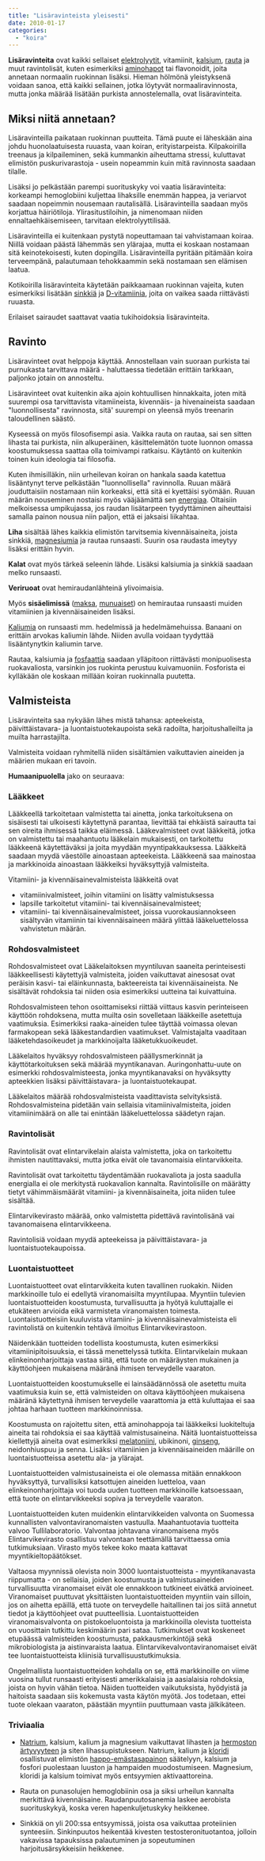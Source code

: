 ```yaml
---
title: "Lisäravinteista yleisesti"
date: 2010-01-17
categories: 
  - "koira"
---
```


**Lisäravinteita** ovat kaikki sellaiset [elektrolyytit](https://www.katiska.eu/ravitsemus/kivennaisaineet/elektrolyytit/), vitamiinit, [kalsium](https://www.katiska.eu/tieto/kalsium/kalsium/), [rauta](https://www.katiska.eu/tieto/rauta/rauta/) ja muut ravintolisät, kuten esimerkiksi [aminohapot](https://www.katiska.eu/ravitsemus/proteiinit/aminohapot/) tai flavonoidit, joita annetaan normaalin ruokinnan lisäksi. Hieman hölmönä yleistyksenä voidaan sanoa, että kaikki sellainen, jotka löytyvät normaaliravinnosta, mutta jonka määrää lisätään purkista annostelemalla, ovat lisäravinteita.

<!--more-->

## Miksi niitä annetaan?

Lisäravinteilla paikataan ruokinnan puutteita. Tämä puute ei läheskään aina johdu huonolaatuisesta ruuasta, vaan koiran, erityistarpeista. Kilpakoirilla treenaus ja kilpaileminen, sekä kummankin aiheuttama stressi, kuluttavat elimistön puskurivarastoja - usein nopeammin kuin mitä ravinnosta saadaan tilalle.

Lisäksi jo pelkästään parempi suorituskyky voi vaatia lisäravinteita: korkeampi hemoglobiini kuljettaa lihaksille enemmän happea, ja veriarvot saadaan nopeimmin nousemaan rautalisällä. Lisäravinteilla saadaan myös korjattua häiriötiloja. Ylirasitustiloihin, ja nimenomaan niiden ennaltaehkäisemiseen, tarvitaan elektrolyyttilisää.

Lisäravinteilla ei kuitenkaan pystytä nopeuttamaan tai vahvistamaan koiraa. Niillä voidaan päästä lähemmäs sen ylärajaa, mutta ei koskaan nostamaan sitä keinotekoisesti, kuten dopingilla. Lisäravinteilla pyritään pitämään koira terveempänä, palautumaan tehokkaammin sekä nostamaan sen elämisen laatua.

Kotikoirilla lisäravinteita käytetään paikkaamaan ruokinnan vajeita, kuten esimerkiksi lisätään [sinkkiä](https://www.katiska.eu/tieto/koira-tarve-mineraali/sinkki-valokeilassa/) ja [D-vitamiinia](https://www.katiska.eu/oppitunnit/d-vitamiini/), joita on vaikea saada riittävästi ruuasta.

Erilaiset sairaudet saattavat vaatia tukihoidoksia lisäravinteita.

## Ravinto

Lisäravinteet ovat helppoja käyttää. Annostellaan vain suoraan purkista tai purnukasta tarvittava määrä - haluttaessa tiedetään erittäin tarkkaan, paljonko jotain on annosteltu.

Lisäravinteet ovat kuitenkin aika ajoin kohtuullisen hinnakkaita, joten mitä suurempi osa tarvittavista vitamiineista, kivennäis- ja hivenaineista saadaan "luonnollisesta" ravinnosta, sitä' suurempi on yleensä myös treenarin taloudellinen säästö.

Kyseessä on myös filosofisempi asia. Vaikka rauta on rautaa, sai sen sitten lihasta tai purkista, niin alkuperäinen, käsittelemätön tuote luonnon omassa koostumuksessa saattaa olla toimivampi ratkaisu. Käytäntö on kuitenkin toinen kuin ideologia tai filosofia.

Kuten ihmisilläkin, niin urheilevan koiran on hankala saada katettua lisääntynyt terve pelkästään "luonnollisella" ravinnolla. Ruuan määrä jouduttaisiin nostamaan niin korkeaksi, että sitä ei kyettäisi syömään. Ruuan määrän nouseminen nostaisi myös vääjäämättä sen [energiaa](https://www.katiska.eu/ruokinta/yleista/energian-tarve/). Oltaisiin melkoisessa umpikujassa, jos raudan lisätarpeen tyydyttäminen aiheuttaisi samalla painon nousua niin paljon, että ei jaksaisi liikahtaa.

**Liha** sisältää lähes kaikkia elimistön tarvitsemia kivennäisaineita, joista sinkkiä, [magnesiumia](https://www.katiska.eu/tieto/koira-tarve-mineraali/magnesium/) ja rautaa runsaasti. Suurin osa raudasta imeytyy lisäksi erittäin hyvin.

**Kalat** ovat myös tärkeä seleenin lähde. Lisäksi kalsiumia ja sinkkiä saadaan melko runsaasti.

**Veriruoat** ovat hemiraudanlähteinä ylivoimaisia.

Myös **sisäelimissä** ([maksa](https://www.katiska.eu/tieto/koira-raakaruokinta-raaka-aineet/maksa/), [munuaiset](https://www.katiska.eu/tieto/koira-raakaruokinta-raaka-aineet/munuaiset/)) on hemirautaa runsaasti muiden vitamiinien ja kivennäisaineiden lisäksi.

[Kaliumia](https://www.katiska.eu/tieto/koira-tarve-mineraali/kalium/) on runsaasti mm. hedelmissä ja hedelmämehuissa. Banaani on erittäin arvokas kaliumin lähde. Niiden avulla voidaan tyydyttää lisääntynytkin kaliumin tarve.

Rautaa, kalsiumia ja [fosfaattia](https://www.katiska.eu/tieto/koira-tarve-mineraali/fosfori/) saadaan ylläpitoon riittävästi monipuolisesta ruokavaliosta, varsinkin jos ruokinta perustuu kuivamuoniin. Fosforista ei kylläkään ole koskaan millään koiran ruokinnalla puutetta.

## Valmisteista

Lisäravinteita saa nykyään lähes mistä tahansa: apteekeista, päivittäistavara- ja luontaistuotekaupoista sekä radoilta, harjoitushalleilta ja muilta harrastajilta.

Valmisteita voidaan ryhmitellä niiden sisältämien vaikuttavien aineiden ja määrien mukaan eri tavoin.

**Humaanipuolella** jako on seuraava:

### Lääkkeet

Lääkkeellä tarkoitetaan valmistetta tai ainetta, jonka tarkoituksena on sisäisesti tai ulkoisesti käytettynä parantaa, lievittää tai ehkäistä sairautta tai sen oireita ihmisessä taikka eläimessä. Lääkevalmisteet ovat lääkkeitä, jotka on valmistettu tai maahantuotu lääkelain mukaisesti, on tarkoitettu lääkkeenä käytettäväksi ja joita myydään myyntipakkauksessa. Lääkkeitä saadaan myydä väestölle ainoastaan apteekeista. Lääkkeenä saa mainostaa ja markkinoida ainoastaan lääkkeiksi hyväksyttyjä valmisteita.

Vitamiini- ja kivennäisainevalmisteista lääkkeitä ovat

- vitamiinivalmisteet, joihin vitamiini on lisätty valmistuksessa
- lapsille tarkoitetut vitamiini- tai kivennäisainevalmisteet;
- vitamiini- tai kivennäisainevalmisteet, joissa vuorokausiannokseen sisältyvän vitamiinin tai kivennäisaineen määrä ylittää lääkeluettelossa vahvistetun määrän.

### Rohdosvalmisteet

Rohdosvalmisteet ovat Lääkelaitoksen myyntiluvan saaneita perinteisesti lääkkeellisesti käytettyjä valmisteita, joiden vaikuttavat ainesosat ovat peräisin kasvi- tai eläinkunnasta, bakteereista tai kivennäisaineista. Ne sisältävät rohdoksia tai niiden osia esimerkiksi uutteina tai kuivattuina.

Rohdosvalmisteen tehon osoittamiseksi riittää viittaus kasvin perinteiseen käyttöön rohdoksena, mutta muilta osin sovelletaan lääkkeille asetettuja vaatimuksia. Esimerkiksi raaka-aineiden tulee täyttää voimassa olevan farmakopean sekä lääkestandardien vaatimukset. Valmistajalta vaaditaan lääketehdasoikeudet ja markkinoijalta lääketukkuoikeudet.

Lääkelaitos hyväksyy rohdosvalmisteen päällysmerkinnät ja käyttötarkoituksen sekä määrää myyntikanavan. Auringonhattu-uute on esimerkki rohdosvalmisteesta, jonka myyntikanavaksi on hyväksytty apteekkien lisäksi päivittäistavara- ja luontaistuotekaupat.

Lääkelaitos määrää rohdosvalmisteista vaadittavista selvityksistä. Rohdosvalmisteina pidetään vain sellaisia vitamiinivalmisteita, joiden vitamiinimäärä on alle tai enintään lääkeluettelossa säädetyn rajan.

### Ravintolisät

Ravintolisät ovat elintarvikelain alaista valmistetta, joka on tarkoitettu ihmisten nautittavaksi, mutta jotka eivät ole tavanomaisia elintarvikkeita.

Ravintolisät ovat tarkoitettu täydentämään ruokavaliota ja josta saadulla energialla ei ole merkitystä ruokavalion kannalta. Ravintolisille on määrätty tietyt vähimmäismäärät vitamiini- ja kivennäisaineita, joita niiden tulee sisältää.

Elintarvikevirasto määrää, onko valmistetta pidettävä ravintolisänä vai tavanomaisena elintarvikkeena.

Ravintolisiä voidaan myydä apteekeissa ja päivittäistavara- ja luontaistuotekaupoissa.

### Luontaistuotteet

Luontaistuotteet ovat elintarvikkeita kuten tavallinen ruokakin. Niiden markkinoille tulo ei edellytä viranomaisilta myyntilupaa. Myyntiin tulevien luontaistuotteiden koostumusta, turvallisuutta ja hyötyä kuluttajalle ei etukäteen arvioida eikä varmisteta viranomaisten toimesta. Luontaistuotteisiin kuuluvista vitamiini- ja kivennäisainevalmisteista eli ravintolistä on kuitenkin tehtävä ilmoitus Elintarvikevirastoon.

Näidenkään tuotteiden todellista koostumusta, kuten esimerkiksi vitamiinipitoisuuksia, ei tässä menettelyssä tutkita. Elintarvikelain mukaan elinkeinonharjoittaja vastaa siitä, että tuote on määräysten mukainen ja käyttöohjeen mukaisena määränä ihmisen terveydelle vaaraton.

Luontaistuotteiden koostumukselle ei lainsäädännössä ole asetettu muita vaatimuksia kuin se, että valmisteiden on oltava käyttöohjeen mukaisena määränä käytettynä ihmisen terveydelle vaarattomia ja että kuluttajaa ei saa johtaa harhaan tuotteen markkinoinnissa.

Koostumusta on rajoitettu siten, että aminohappoja tai lääkkeiksi luokiteltuja aineita tai rohdoksia ei saa käyttää valmistusaineina. Näitä luontaistuotteissa kiellettyjä aineita ovat esimerkiksi [melatoniini](https://www.katiska.eu/tieto/hormonit/melatoniini-rauhoittaa/), ubikinoni, [ginseng](https://www.katiska.eu/ruokinta/lisaravinteet/ginseng/), neidonhiuspuu ja senna. Lisäksi vitamiinien ja kivennäisaineiden määrille on luontaistuotteissa asetettu ala- ja ylärajat.

Luontaistuotteiden valmistusaineista ei ole olemassa mitään ennakkoon hyväksyttyä, turvallisiksi katsottujen aineiden luetteloa, vaan elinkeinonharjoittaja voi tuoda uuden tuotteen markkinoille katsoessaan, että tuote on elintarvikkeeksi sopiva ja terveydelle vaaraton.

Luontaistuotteiden kuten muidenkin elintarvikkeiden valvonta on Suomessa kunnallisten valvontaviranomaisten vastuulla. Maahantuotavia tuotteita valvoo Tullilaboratorio. Valvontaa johtavana viranomaisena myös Elintarvikevirasto osallistuu valvontaan teettämällä tarvittaessa omia tutkimuksiaan. Virasto myös tekee koko maata kattavat myyntikieltopäätökset.

Valtaosa myynnissä olevista noin 3000 luontaistuotteista - myyntikanavasta riippumatta - on sellaisia, joiden koostumusta ja valmistusaineiden turvallisuutta viranomaiset eivät ole ennakkoon tutkineet eivätkä arvioineet. Viranomaiset puuttuvat yksittäisten luontaistuotteiden myyntiin vain silloin, jos on aihetta epäillä, että tuote on terveydelle haitallinen tai jos siitä annetut tiedot ja käyttöohjeet ovat puutteellisia. Luontaistuotteiden viranomaisvalvonta on pistokoeluontoista ja markkinoilla olevista tuotteista on vuosittain tutkittu keskimäärin pari sataa. Tutkimukset ovat koskeneet etupäässä valmisteiden koostumusta, pakkausmerkintöjä sekä mikrobiologista ja aistinvaraista laatua. Elintarvikevalvontaviranomaiset eivät tee luontaistuotteista kliinisiä turvallisuustutkimuksia.

Ongelmallista luontaistuotteiden kohdalla on se, että markkinoille on viime vuosina tullut runsaasti erityisesti amerikkalaisia ja aasialaisia rohdoksia, joista on hyvin vähän tietoa. Näiden tuotteiden vaikutuksista, hyödyistä ja haitoista saadaan siis kokemusta vasta käytön myötä. Jos todetaan, ettei tuote olekaan vaaraton, päästään myyntiin puuttumaan vasta jälkikäteen.

### Triviaalia

- [Natrium](https://www.katiska.eu/tieto/koira-tarve-mineraali/natrium/), kalsium, kalium ja magnesium vaikuttavat lihasten ja [hermoston ärtyvyyteen](https://www.katiska.eu/terveys/hermostollinen-ylikunto/) ja siten lihassupistukseen. Natrium, kalium ja [kloridi](https://www.katiska.eu/tieto/koira-tarve-mineraali/kloridi-kloori/) osallistuvat elimistön [happo-emästasapainon](https://www.katiska.eu/tieto/uskomushoidot/ph-hoidot-ja-hapan-mieli/) säätelyyn, kalsium ja fosfori puolestaan luuston ja hampaiden muodostumiseen. Magnesium, kloridi ja kalsium toimivat myös entsyymien aktivaattoreina.

- Rauta on punasolujen hemoglobiinin osa ja siksi urheilun kannalta merkittävä kivennäisaine. Raudanpuutosanemia laskee aerobista suorituskykyä, koska veren hapenkuljetuskyky heikkenee.

- Sinkkiä on yli 200:ssa entsyymissä, joista osa vaikuttaa proteiinien synteesiin. Sinkinpuutos heikentää kivesten testosteronituotantoa, jolloin vakavissa tapauksissa palautuminen ja sopeutuminen harjoitusärsykkeisiin heikkenee.
